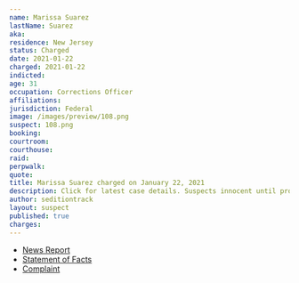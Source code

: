```yaml
---
name: Marissa Suarez
lastName: Suarez
aka:
residence: New Jersey
status: Charged
date: 2021-01-22
charged: 2021-01-22
indicted:
age: 31
occupation: Corrections Officer
affiliations:
jurisdiction: Federal
image: /images/preview/108.png
suspect: 108.png
booking:
courtroom:
courthouse:
raid:
perpwalk:
quote:
title: Marissa Suarez charged on January 22, 2021
description: Click for latest case details. Suspects innocent until proven guilty.
author: seditiontrack
layout: suspect
published: true
charges:
---
```

- [News Report](https://www.nj.com/news/2021/01/jail-guard-from-nj-took-time-off-to-riot-in-dc-fbi-says.html)
- [Statement of Facts](https://www.justice.gov/opa/page/file/1359596/download)
- [Complaint](https://www.justice.gov/opa/page/file/1359596/download)

